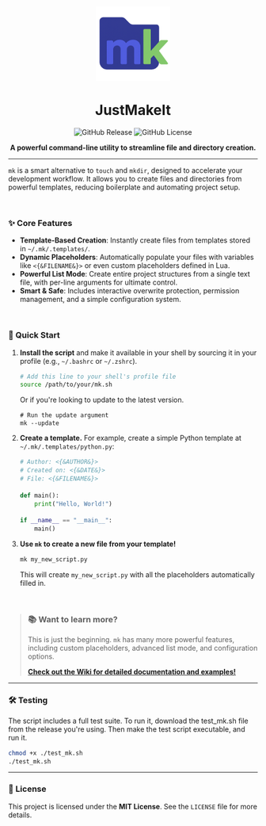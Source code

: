 <div align="center">

<img src="./assets/logo.png" width="150px" alt="Project Logo" />

# JustMakeIt

![GitHub Release](https://img.shields.io/github/v/release/NoahBRostant/JustMakeIt?sort=semver&display_name=release&style=flat)
![GitHub License](https://img.shields.io/github/license/NoahBRostant/JustMakeIt)

**A powerful command-line utility to streamline file and directory creation.**

</div>

---

`mk` is a smart alternative to `touch` and `mkdir`, designed to accelerate your development workflow. It allows you to create files and directories from powerful templates, reducing boilerplate and automating project setup.

<br>

### ✨ Core Features

-   **Template-Based Creation**: Instantly create files from templates stored in `~/.mk/.templates/`.
-   **Dynamic Placeholders**: Automatically populate your files with variables like `<{&FILENAME&}>` or even custom placeholders defined in Lua.
-   **Powerful List Mode**: Create entire project structures from a single text file, with per-line arguments for ultimate control.
-   **Smart & Safe**: Includes interactive overwrite protection, permission management, and a simple configuration system.

<br>

### 🚀 Quick Start

1.  **Install the script** and make it available in your shell by sourcing it in your profile (e.g., `~/.bashrc` or `~/.zshrc`).
    ```sh
    # Add this line to your shell's profile file
    source /path/to/your/mk.sh
    ```
    Or if you're looking to update to the latest version.
    ```
    # Run the update argument
    mk --update
    ```
    

3.  **Create a template.** For example, create a simple Python template at `~/.mk/.templates/python.py`:
    ```python
    # Author: <{&AUTHOR&}>
    # Created on: <{&DATE&}>
    # File: <{&FILENAME&}>

    def main():
        print("Hello, World!")

    if __name__ == "__main__":
        main()
    ```

4.  **Use `mk` to create a new file from your template!**
    ```bash
    mk my_new_script.py
    ```
    This will create `my_new_script.py` with all the placeholders automatically filled in.

<br>

> ### 📚 **Want to learn more?**
>
> This is just the beginning. `mk` has many more powerful features, including custom placeholders, advanced list mode, and configuration options.
>
> **[Check out the Wiki for detailed documentation and examples!](https://github.com/NoahBRostant/JustMakeIt/wiki)**

---

### 🛠️ Testing

The script includes a full test suite. To run it, download the test_mk.sh file from the release you're using. Then make the test script executable, and run it.

```bash
chmod +x ./test_mk.sh
./test_mk.sh
```

---

### 📜 License

This project is licensed under the **MIT License**. See the `LICENSE` file for more details.
